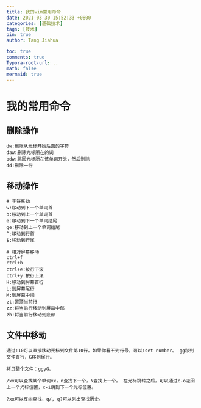 ```yaml
---
title: 我的vim常用命令
date: 2021-03-30 15:52:33 +0800
categories: [基础技术]
tags: [技术]
pin: true
author: Tang Jiahua

toc: true
comments: true
Typora-root-url: ..
math: false
mermaid: true
---
```


# 我的常用命令

## 删除操作

```shell
dw:删除从光标开始后面的字符
daw:删除光标所在的词
bdw:跳回光标所在该单词开头，然后删除
dd:删除一行

```

## 移动操作

```shell
# 字符移动
w:移动到下一个单词首
b:移动到上一个单词首
e:移动到下一个单词结尾
ge:移动到上一个单词结尾
^:移动到行首
$:移动到行尾

# 相对屏幕移动
ctrl+f
ctrl+b
ctrl+e:按行下滚
ctrl+y:按行上滚
H:移动到屏幕首行
L:到屏幕尾行
M:到屏幕中间
zt:置顶当前行
zz:将当前行移动到屏幕中部
zb:将当前行移动到底部

```

## 文件中移动

```shell
通过:10可以直接移动光标到文件第10行。如果你看不到行号，可以:set number。 gg移到文件首行，G移到尾行。

拷贝整个文件：ggyG。

/xx可以查找某个单词xx，n查找下一个，N查找上一个。 在光标跳转之后，可以通过c-o返回上一个光标位置，c-i跳到下一个光标位置。

?xx可以反向查找，q/, q?可以列出查找历史。
```

